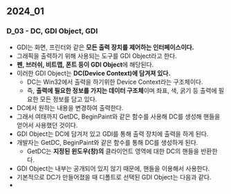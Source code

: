 ## 2024_01
### D_03 - DC, GDI Object, GDI
- GDI는 화면, 프린터와 같은 **모든 출력 장치를 제어하는 인터페이스이다.**
- 그래픽을 출력하기 위해 사용되는 도구를 GDI Object라고 한다.
- **펜, 브러쉬, 비트맵, 폰트 등이 GDI Object**에 해당된다.
- 이러한 GDI Object는 **DC(Device Context)에 담겨져 있다.**
  - DC는 Win32에서 출력을 하기위한 Device Context라는 구조체이다.
  - 즉, **출력에 필요한 정보를 가지는 데이터 구조체**이며 좌표, 색, 굵기 등 출력에 필요한 모든 정보를 담고 있다.
- DC에서 원하는 내용을 변경하여 출력한다.
- 그래서 여태까지 GetDC, BeginPaint와 같은 함수를 사용해 DC를 생성해 핸들을 얻어서 사용했던 것이다.
- GDI Object는 DC에 담겨저 있고 GDI를 통해 출력 장치에 출력을 하게 된다.
- 개발자는 GetDC, BeginPaint와 같은 함수를 통해 DC를 생성하게 된다.
  - GetDC는 **지정된 윈도우(창)의** 클라이언트 영역에 대한 DC의 핸들을 반환한다.
- GDI Object는 내부는 공개되어 있지 않기 때문에, 핸들을 이용해서 사용한다.
- 기본적으로 DC가 만들어졌을 때 디폴트로 선택된 GDI Object는 다음과 같다.
- 
